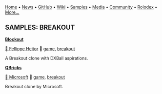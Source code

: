[Home](https://qb64.com) • [News](../news.md) • [GitHub](../github.md) • [Wiki](../wiki.md) • [Samples](../samples.md) • [Media](../media.md) • [Community](../community.md) • [Rolodex](../rolodex.md) • [More...](../more.md)

## SAMPLES: BREAKOUT

**[Blockout](blockout/index.md)**

[🐝 Fellippe Heitor](fellippe-heitor.md) 🔗 [game](game.md), [breakout](breakout.md)

A Breakout clone with DXBall aspirations.

**[QBricks](qbricks/index.md)**

[🐝 Microsoft](microsoft.md) 🔗 [game](game.md), [breakout](breakout.md)

Breakout clone by Microsoft.
